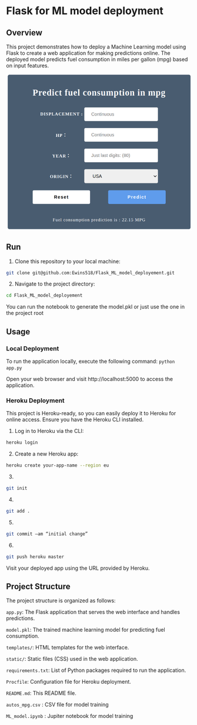 # Flask for ML model deployment

## Overview
This project demonstrates how to deploy a Machine Learning model using Flask to create a web application for making predictions online. The deployed model predicts fuel consumption in miles per gallon (mpg) based on input features.

![Screenshot](/screenshot/predicting.png)

## Run

1. Clone this repository to your local machine:

```bash
git clone git@github.com:Ewins518/Flask_ML_model_deployement.git
```

2. Navigate to the project directory:

```bash
cd Flask_ML_model_deployement
```

You can run the notebook to generate the model.pkl or just use the one in the project root

## Usage

### Local Deployment

To run the application locally, execute the following command:
```python app.py```

Open your web browser and visit http://localhost:5000 to access the application.

### Heroku Deployment
This project is Heroku-ready, so you can easily deploy it to Heroku for online access. 
Ensure you have the Heroku CLI installed.

1. Log in to Heroku via the CLI:
 
```bash
heroku login
```

2. Create a new Heroku app:

```bash
heroku create your-app-name --region eu
```

3. 
```bash
git init
```
4. 
```bash
git add .
```
5. 
```bash
git commit –am “initial change”
```
6. 
```bash
git push heroku master
```

Visit your deployed app using the URL provided by Heroku.

## Project Structure
The project structure is organized as follows:

`app.py`: The Flask application that serves the web interface and handles predictions.

`model.pkl`: The trained machine learning model for predicting fuel consumption.

`templates/`: HTML templates for the web interface.

`static/`: Static files (CSS) used in the web application.

`requirements.txt`: List of Python packages required to run the application.

`Procfile`: Configuration file for Heroku deployment.

`README.md`: This README file.

`autos_mpg.csv` : CSV file for model training

`ML_model.ipynb` : Jupiter notebook for model training
